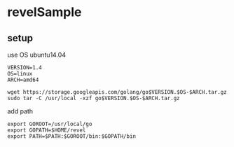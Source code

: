 revelSample
===========



## setup

use OS ubuntu14.04


```
VERSION=1.4
OS=linux
ARCH=amd64

wget https://storage.googleapis.com/golang/go$VERSION.$OS-$ARCH.tar.gz
sudo tar -C /usr/local -xzf go$VERSION.$OS-$ARCH.tar.gz
```

add path

```
export GOROOT=/usr/local/go
export GOPATH=$HOME/revel
export PATH=$PATH:$GOROOT/bin:$GOPATH/bin
```
